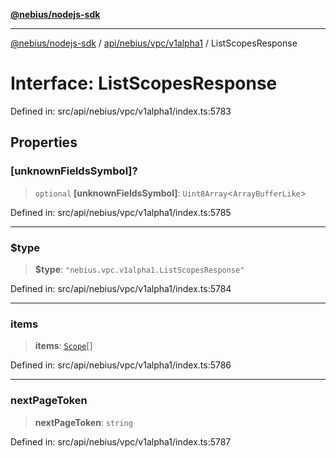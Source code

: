 [**@nebius/nodejs-sdk**](../../../../../README.md)

***

[@nebius/nodejs-sdk](../../../../../README.md) / [api/nebius/vpc/v1alpha1](../README.md) / ListScopesResponse

# Interface: ListScopesResponse

Defined in: src/api/nebius/vpc/v1alpha1/index.ts:5783

## Properties

### \[unknownFieldsSymbol\]?

> `optional` **\[unknownFieldsSymbol\]**: `Uint8Array`\<`ArrayBufferLike`\>

Defined in: src/api/nebius/vpc/v1alpha1/index.ts:5785

***

### $type

> **$type**: `"nebius.vpc.v1alpha1.ListScopesResponse"`

Defined in: src/api/nebius/vpc/v1alpha1/index.ts:5784

***

### items

> **items**: [`Scope`](Scope.md)[]

Defined in: src/api/nebius/vpc/v1alpha1/index.ts:5786

***

### nextPageToken

> **nextPageToken**: `string`

Defined in: src/api/nebius/vpc/v1alpha1/index.ts:5787
